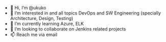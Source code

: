 - 👋 Hi, I’m @ukuko
- 👀 I’m interested in and all topics DevOps and SW Engineering (specially Architecture, Design, Testing) 
- 🌱 I’m currently learning Azure, ELK
- 💞️ I’m looking to collaborate on Jenkins related projects
- 📫 Reach me via email

<!---
ukuko/ukuko is a ✨ special ✨ repository because its `README.md` (this file) appears on your GitHub profile.
You can click the Preview link to take a look at your changes.
--->
